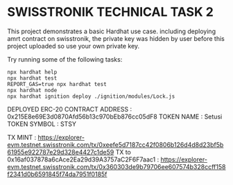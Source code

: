 # SWISSTRONIK TECHNICAL TASK 2

This project demonstrates a basic Hardhat use case. including deploying amrt contract on swisstronik, the private key was hidden by user before this project uploaded so use your own private key.

Try running some of the following tasks:

```shell
npx hardhat help
npx hardhat test
REPORT_GAS=true npx hardhat test
npx hardhat node
npx hardhat ignition deploy ./ignition/modules/Lock.js
```

DEPLOYED ERC-20 CONTRACT ADDRESS : 0x215E8e69E3d0870Afd56b13c970bEb876cc05dF8
TOKEN NAME   : Setusi
TOKEN SYMBOL : STSY

TX MINT                                          : https://explorer-evm.testnet.swisstronik.com/tx/0xeefe5d7187cc42f0806b126d4d8d23bf5b61955e922787e29d328e4427c1de59
TX to 0x16af037878a6cAce2Ea29d39A3757aC2F6F7aac1 : https://explorer-evm.testnet.swisstronik.com/tx/0x360303de9b79706ee607574b328ccff158f2341d0b6591845f74da7951f0185f
